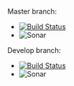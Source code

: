 Master branch: 
- [![Build Status](https://travis-ci.org/jidtuit/pipelineUtils.svg?branch=master)](https://travis-ci.org/jidtuit/pipelineUtils)
- ![Sonar](https://sonarcloud.io/api/project_badges/measure?project=jidtuit_pipelineUtils&metric=alert_status)


Develop branch: 
- [![Build Status](https://travis-ci.org/jidtuit/pipelineUtils.svg?branch=develop)](https://travis-ci.org/jidtuit/pipelineUtils)
- ![Sonar](https://sonarcloud.io/api/project_badges/measure?project=jidtuit_pipelineUtils&metric=alert_status&branch=develop)

 
